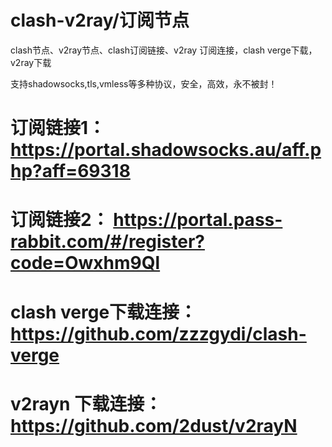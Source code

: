 # clash-v2ray/订阅节点
clash节点、v2ray节点、clash订阅链接、v2ray 订阅连接，clash verge下载，v2ray下载

支持shadowsocks,tls,vmless等多种协议，安全，高效，永不被封！

# 订阅链接1：https://portal.shadowsocks.au/aff.php?aff=69318
         
# 订阅链接2： https://portal.pass-rabbit.com/#/register?code=Owxhm9Ql


# clash verge下载连接：https://github.com/zzzgydi/clash-verge


# v2rayn 下载连接：https://github.com/2dust/v2rayN
